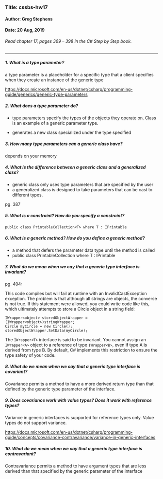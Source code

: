 ### Title: cssbs-hw17
#### Author: Greg Stephens
#### Date: 20 Aug, 2019
###### Read chapter 17, pages 369 – 398 in the C# Step by Step book.
___
##### 1. What is a type parameter?
a type parameter is a placeholder for a specific type that a client specifies when they create an instance of the generic type

https://docs.microsoft.com/en-us/dotnet/csharp/programming-guide/generics/generic-type-parameters
##### 2. What does a type parameter do?
- type parameters specify the types of the objects they operate on. Class is an example of a generic parameter type.

- generates a new class specialized under the type specified


##### 3. How many type parameters can a generic class have?
depends on your memory

##### 4. What is the difference between a generic class and a generalized class?
- generic class only uses type parameters that are specified by the user
- a generalized class is designed to take parameters that can be cast to different types.

pg. 387

##### 5. What is a constraint? How do you specify a constraint?
    public class PrintableCollection<T> where T : IPrintable

##### 6. What is a generic method? How do you define a generic method?
- a method that defers the parameter data type until the method is called
- public class PrintableCollection<T> where T : IPrintable

##### 7. What do we mean when we cay that a generic type interface is invariant?
pg. 404:

This code compiles but will fail at runtime with an InvalidCastException exception. The problem is that although all strings are objects, the converse is not true. If this statement were allowed, you could write code like this, which ultimately attempts to store a Circle object in a string field:

    IWrapper<object> storedObjectWrapper = (IWrapper<object>)stringWrapper;
    Circle myCircle = new Circle();
    storedObjectWrapper.SetData(myCircle);

The `IWrapper<T>` interface is said to be invariant. You cannot assign an `IWrapper<A>` object to a reference of type `IWrapper<B>`, even if type A is derived from type B. By default, C# implements this restriction to ensure the type safety of your code.

##### 8. What do we mean when we cay that a generic type interface is covariant?
Covariance permits a method to have a more derived return type than that defined by the generic type parameter of the interface.

##### 9. Does covariance work with value types? Does it work with reference types?
Variance in generic interfaces is supported for reference types only. Value types do not support variance.

https://docs.microsoft.com/en-us/dotnet/csharp/programming-guide/concepts/covariance-contravariance/variance-in-generic-interfaces

##### 10. What do we mean when we cay that a generic type interface is contravariant?
Contravariance permits a method to have argument types that are less derived than that specified by the generic parameter of the interface
